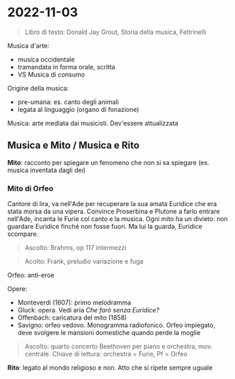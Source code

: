 # 2022-11-03

> Libro di testo: Donald Jay Grout, Storia della musica, Feltrinelli

Musica d'arte:
- musica occidentale
- tramandata in forma orale, scritta
- VS Musica di consumo

Origine della musica:
- pre-umana: es. canto degli animali
- legata al linguaggio (organo di fonazione)

Musica: arte mediata dai musicisti. Dev'essere attualizzata

## Musica e Mito / Musica e Rito

**Mito**: racconto per spiegare un fenomeno che non si sa spiegare (es. musica inventata dagli dei)

### Mito di Orfeo

Cantore di lira, va nell'Ade per recuperare la sua amata Euridice che era stata morsa da una vipera. Convince Proserbina e Plutone a farlo entrare nell'Ade, incanta le Furie col canto e la musica. Ogni mito ha un divieto: non guardare Euridice finché non fosse fuori. Ma lui la guarda, Euridice scompare.

> Ascolto: Brahms, op 117 intermezzi

> Acolto: Frank, preludio variazione e fuga

Orfeo: anti-eroe

Opere:
- Monteverdi (1607): primo melodramma
- Gluck: opera. Vedi aria _Che farò senza Euridice?_
- Offenbach: caricatura del mito (1858)
- Savigno: orfeo vedovo. Monogramma radiofonico. Orfeo impiegato, deve svolgere le mansioni domestiche quando perde la moglie

> Ascolto: quarto concerto Beethoven per piano e orchestra, mov. centrale. Chiave di lettura: orchestra = Furie, Pf = Orfeo

**Rito**: legato al mondo religioso e non. Atto che si ripete sempre uguale
